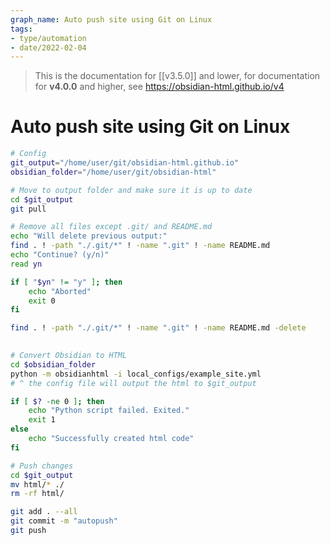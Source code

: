 ```yaml
---
graph_name: Auto push site using Git on Linux
tags:
- type/automation
- date/2022-02-04
---
```

> This is the documentation for [[v3.5.0]] and lower, for documentation for **v4.0.0** and higher, see https://obsidian-html.github.io/v4


# Auto push site using Git on Linux

``` bash
# Config
git_output="/home/user/git/obsidian-html.github.io"
obsidian_folder="/home/user/git/obsidian-html"

# Move to output folder and make sure it is up to date
cd $git_output
git pull

# Remove all files except .git/ and README.md
echo "Will delete previous output:"
find . ! -path "./.git/*" ! -name ".git" ! -name README.md
echo "Continue? (y/n)"
read yn

if [ "$yn" != "y" ]; then
	echo "Aborted"
	exit 0
fi

find . ! -path "./.git/*" ! -name ".git" ! -name README.md -delete

  
# Convert Obsidian to HTML
cd $obsidian_folder
python -m obsidianhtml -i local_configs/example_site.yml
# ^ the config file will output the html to $git_output

if [ $? -ne 0 ]; then
	echo "Python script failed. Exited."
	exit 1
else
	echo "Successfully created html code"
fi

# Push changes
cd $git_output
mv html/* ./
rm -rf html/

git add . --all
git commit -m "autopush"
git push
```

